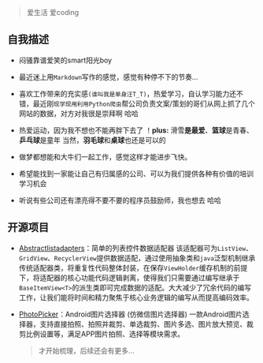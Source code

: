 > 爱生活 爱coding



## 自我描述

- 闷骚靠谱爱笑的smart阳光boy

- 最近迷上用`Markdown`写作的感觉，感觉有种停不下的节奏...

- 喜欢工作带来的充实感`(谁叫我是单身汪T_T)`，热爱学习，自认学习能力还不错，最近刚`现学现用利用Python爬虫`帮公司负责文案/策划的哥们从网上抓了几个网站的数据，对方对我很是崇拜啊 哈哈 

- 热爱运动，因为我不想也不能再胖下去了 ！**plus:** 滑雪**是最爱**、**篮球**是青春、**乒乓球**是童年 当然，**羽毛球**和**桌球**也还是可以的

- 做梦都想能和大牛们一起工作，感觉这样才能进步飞快。

- 希望能找到一家能让自己有归属感的公司、可以为我们提供各种有价值的培训学习机会

- 听说有些公司还有漂亮得不要不要的程序员鼓励师，我也想去  哈哈





## 开源项目

-  [Abstractlistadapters](https://github.com/walkermanx/abstractlistadapters)：简单的列表控件数据适配器
   该适配器可为`ListView`、`GridView`、`RecyclerView`提供数据适配，通过使用抽象类和`java`泛型机制继承传统适配器类，将重复性代码整体封装，在保存`ViewHolder`缓存机制的前提下，将适配器的核心功能代码逻辑剥离，使得我们只需要通过编写继承于`BaseItemView<T>`的派生类即可完成数据的适配。大大减少了冗余代码的编写工作，让我们能将时间和精力聚焦于核心业务逻辑的编写从而提高编码效率。

-  [PhotoPicker](https://github.com/walkermanx/PhotoPicker)：Android图片选择器 (仿微信图片选择器)
   一款Android图片选择器，支持直接拍照、拍照并裁剪、单选裁剪、图片多选、图片放大预览、裁剪比例设置等，满足APP图片拍照、选择等模块需求。

   >才开始梳理，后续还会有更多...




